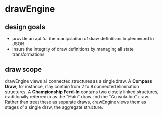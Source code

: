 # drawEngine

## design goals

- provide an api for the manipulation of draw definitions implemented in JSON
- insure the integrity of draw definitions by managing all state transformations

## draw scope

drawEngine views all connected structures as a single draw.  A **Compass Draw**, for instance, may contain from 2 to 8 connected elimination structures. A **Championship Feed-In** contains two closely linked structures, traditionally referred to as the "Main" draw and the "Consolation" draw. Rather than treat these as separate draws, drawEngine views them as stages of a single draw, the aggregate structure.
